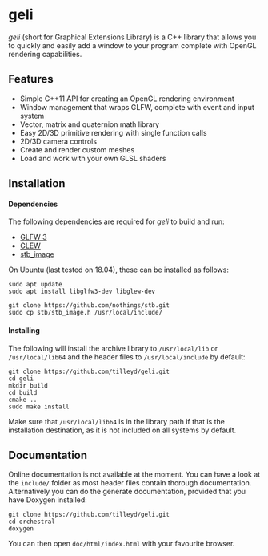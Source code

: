 # geli

_geli_ (short for Graphical Extensions Library) is a C++ library that allows you to quickly and easily add a window to your program complete with OpenGL rendering capabilities.

## Features

- Simple C++11 API for creating an OpenGL rendering environment
- Window management that wraps GLFW, complete with event and input system
- Vector, matrix and quaternion math library
- Easy 2D/3D primitive rendering with single function calls
- 2D/3D camera controls
- Create and render custom meshes
- Load and work with your own GLSL shaders

## Installation

#### Dependencies

The following dependencies are required for _geli_ to build and run:

- [GLFW 3](https://www.glfw.org/)
- [GLEW](http://glew.sourceforge.net/)
- [stb_image](https://github.com/nothings/stb)

On Ubuntu (last tested on 18.04), these can be installed as follows:

```
sudo apt update
sudo apt install libglfw3-dev libglew-dev

git clone https://github.com/nothings/stb.git
sudo cp stb/stb_image.h /usr/local/include/
```

#### Installing

The following will install the archive library to `/usr/local/lib` or `/usr/local/lib64` and the header files to `/usr/local/include` by default:

```
git clone https://github.com/tilleyd/geli.git
cd geli
mkdir build
cd build
cmake ..
sudo make install
```
Make sure that `/usr/local/lib64` is in the library path if that is the installation destination, as it is not included on all systems by default.

## Documentation

Online documentation is not available at the moment. You can have a look at the `include/` folder as most header files contain thorough documentation. Alternatively you can do the generate documentation, provided that you have Doxygen installed:

```
git clone https://github.com/tilleyd/geli.git
cd orchestral
doxygen
```

You can then open `doc/html/index.html` with your favourite browser.
